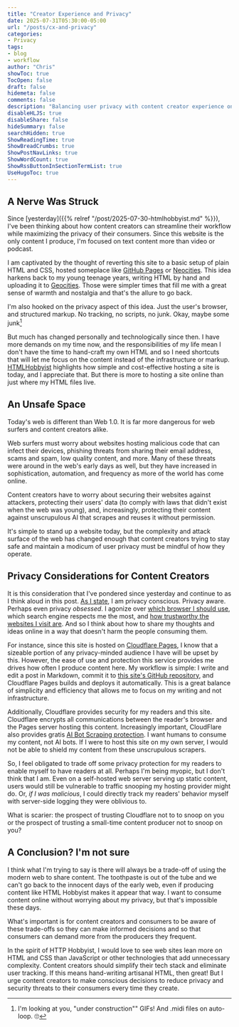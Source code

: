 ```yaml
---
title: "Creator Experience and Privacy"
date: 2025-07-31T05:30:00-05:00
url: "/posts/cx-and-privacy"
categories:
- Privacy
tags:
- blog
- workflow
author: "Chris"
showToc: true
TocOpen: false
draft: false
hidemeta: false
comments: false
description: "Balancing user privacy with content creator experience on the modern web is a worthy challenge."
disableHLJS: true 
disableShare: false
hideSummary: false
searchHidden: true
ShowReadingTime: true
ShowBreadCrumbs: true
ShowPostNavLinks: true
ShowWordCount: true
ShowRssButtonInSectionTermList: true
UseHugoToc: true
---
```

## A Nerve Was Struck

Since [yesterday]({{% relref "/post/2025-07-30-htmlhobbyist.md" %}}), I've been
thinking about how content creators can streamline their workflow while
maximizing the privacy of their consumers. Since this website is the only
content I produce, I'm focused on text content more than video or podcast.

I am captivated by the thought of reverting this site to a basic setup of plain
HTML and CSS, hosted someplace like [GitHub Pages](https://pages.github.com/) or
[Neocities](https://neocities.org/). This idea harkens back to my young teenage
years, writing HTML by hand and uploading it to
[Geocities](https://en.wikipedia.org/wiki/GeoCities). Those were simpler times
that fill me with a great sense of warmth and nostalgia and that's the allure to
go back.

I'm also hooked on the privacy aspect of this idea. Just the user's
browser, and structured markup. No tracking, no scripts, no junk. Okay, maybe
some junk[^1]

But much has changed personally and technologically since then. I have more
demands on my time now, and the responsibilities of my life mean I don't have
the time to hand-craft my own HTML and so I need shortcuts that
will let me focus on the content instead of the infrastructure or markup.
[HTMLHobbyist](https://htmlhobbyist.com/) highlights how simple and
cost-effective hosting a site is today, and I appreciate that. But there is more
to hosting a site online than just where my HTML files live.

## An Unsafe Space

Today's web is different than Web 1.0. It is far more dangerous for web surfers
and content creators alike.

Web surfers must worry about websites hosting malicious code that can infect their
devices, phishing threats from sharing their email address, scams and spam, low
quality content, and more. Many of these threats were around in the web's early
days as well, but they have increased in sophistication, automation, and
frequency as more of the world has come online.

Content creators have to worry about securing their websites against attackers,
protecting their users' data (to comply with laws that didn't exist when the web
was young), and, increasingly, protecting their content against unscrupulous AI
that scrapes and reuses it without permission.

It's simple to stand up a website today, but the complexity and attack surface of
the web has changed enough that content creators trying to stay safe and
maintain a modicum of user privacy must be mindful of how they operate.

## Privacy Considerations for Content Creators

It is this consideration that I've pondered since yesterday and continue to as I
think aloud in this post. [As I state](https://www.chrislockard.net/privacy/),
I am privacy conscious. Privacy aware. Perhaps even privacy *obsessed*. I
agonize over [which browser I should
use](https://www.chrislockard.net/posts/fingerprinting-privacy-brave-vs-firefox/),
which search engine respects me the most, and [how trustworthy the websites I
visit are](https://www.chrislockard.net/posts/blacklight-privacy-tool/). And so
I think about how to share my thoughts and ideas online in a way that doesn't
harm the people consuming them.

For instance, since this site is hosted on [Cloudflare
Pages](https://pages.cloudflare.com/), I know that a sizeable portion of any
privacy-minded audience I have will be upset by this.  However, the ease of use
and protection this service provides me drives how often I
produce content here. My workflow is simple: I write and edit a post in
Markdown, commit it to [this site's GitHub
repository](https://github.com/chrislockard/chrislockard.net), and Cloudflare
Pages builds and deploys it automatically. This is a great balance of simplicity
and efficiency that allows me to focus on my writing and not infrastructure.

Additionally, Cloudflare provides security for my readers and this site.
Cloudflare encrypts all communications between the reader's browser and the
Pages server hosting this content. Increasingly important, CloudFlare also
provides gratis [AI Bot Scraping
protection](https://developers.cloudflare.com/bots/concepts/bot/#ai-bots). I
want humans to consume my content, not AI bots. If I were to host this site on
my own server, I would not be able to shield my content from these unscrupulous
scrapers.

So, I feel obligated to trade off some privacy protection for my readers to
enable myself to have readers at all. Perhaps I'm being myopic, but I don't
think that I am. Even on a self-hosted web server serving up static content,
users would still be vulnerable to traffic snooping my hosting provider might
do. Or, *if I was malicious*, I could directly track my readers' behavior myself
with server-side logging they were oblivious to.

What is scarier: the prospect of trusting Cloudflare not to to snoop on you or
the prospect of trusting a small-time content producer not to snoop on you?  

## A Conclusion? I'm not sure

I think what I'm trying to say is there will always be a trade-off of using
the modern web to share content. The toothpaste is out of the tube and we can't
go back to the innocent days of the early web, even if producing content like
HTML Hobbyist makes it appear that way. I want to consume content online without
worrying about my privacy, but that's impossible these days.

What's important is for content creators and consumers to be aware of these
trade-offs so they can make informed decisions and so that consumers can demand
more from the producers they frequent.

In the spirit of HTTP Hobbyist, I would love to see web sites lean more on HTML
and CSS than JavaScript or other technologies that add unnecessary complexity.
Content creators should simplify their tech stack and eliminate user tracking.
If this means hand-writing artisanal HTML, then great! But I urge content
creators to make conscious decisions to reduce privacy and security threats
to their consumers every time they create.

[^1]: I'm looking at you, "under construction"" GIFs! And .midi files on auto-loop. 🙄
